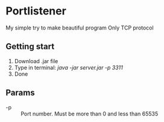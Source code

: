 # Portlistener
My simple try to make beautiful program
Only TCP protocol

<h2>Getting start</h2>
<ol>
	<li>
		Download .jar file
	</li>
	<li>
		Type in terminal: <i>java -jar server.jar -p 3311</i>
	</li>
	<li>
		Done
	</li>
</ol>
<h2>Params</h2>
<dl>
 <dt>-p</dt>
 <dd>Port number. Must be more than 0 and less than 65535</dd>
</dl>
